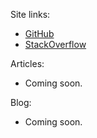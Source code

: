 Site links:
- [GitHub](https://github.com/louis-langholtz/)
- [StackOverflow](https://stackoverflow.com/users/7410358/louis-langholtz)

Articles:
- Coming soon.

Blog:
- Coming soon.
